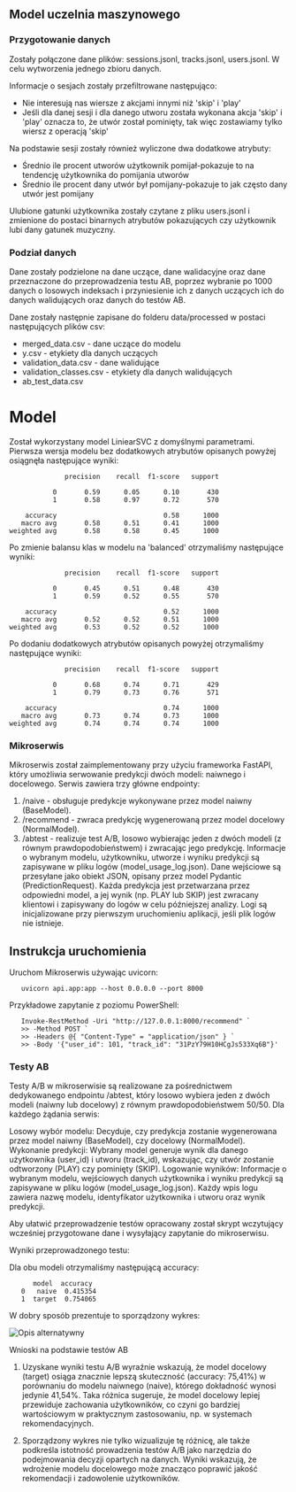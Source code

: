 ## Model uczelnia maszynowego
### Przygotowanie danych
Zostały połączone dane plików: sessions.jsonl, tracks.jsonl, users.jsonl. W celu wytworzenia jednego zbioru danych. 

Informacje o sesjach zostały przefiltrowane następująco:
- Nie interesują nas wiersze z akcjami innymi niż 'skip' i 'play'
- Jeśli dla danej sesji i dla danego utworu została wykonana akcja 'skip' i 'play' oznacza to, że utwór został pominięty,
tak więc zostawiamy tylko wiersz z operacją 'skip'

Na podstawie sesji zostały również wyliczone dwa dodatkowe atrybuty:
- Średnio ile procent utworów użytkownik pomijał-pokazuje to na tendencję użytkownika do pomijania utworów
- Średnio ile procent dany utwór był pomijany-pokazuje to jak często dany utwór jest pomijany

Ulubione gatunki użytkownika zostały czytane z pliku users.jsonl i zmienione do postaci binarnych atrybutów 
pokazujących czy użytkownik lubi dany gatunek muzyczny.

### Podział danych
Dane zostały podzielone na dane uczące, dane walidacyjne oraz dane przeznaczone do przeprowadzenia testu AB, poprzez wybranie po 1000 danych o losowych indeksach i przyniesienie ich z danych uczących ich do danych walidujących oraz danych do testów AB.

Dane zostały następnie zapisane do folderu data/processed w postaci następujących plików csv:
- merged_data.csv - dane uczące do modelu
- y.csv - etykiety dla danych uczących
- validation_data.csv - dane walidujące
- validation_classes.csv - etykiety dla danych walidujących
- ab_test_data.csv


# Model
Został wykorzystany model LiniearSVC z domyślnymi parametrami.
Pierwsza wersja modelu bez dodatkowych atrybutów opisanych powyżej osiągnęła następujące wyniki:
```
              precision    recall  f1-score   support

           0       0.59      0.05      0.10       430
           1       0.58      0.97      0.72       570

    accuracy                           0.58      1000
   macro avg       0.58      0.51      0.41      1000
weighted avg       0.58      0.58      0.45      1000
```

Po zmienie balansu klas w modelu na 'balanced' otrzymaliśmy następujące wyniki:
```
              precision    recall  f1-score   support

           0       0.45      0.51      0.48       430
           1       0.59      0.52      0.55       570

    accuracy                           0.52      1000
   macro avg       0.52      0.52      0.51      1000
weighted avg       0.53      0.52      0.52      1000

```

Po dodaniu dodatkowych atrybutów opisanych powyżej otrzymaliśmy następujące wyniki:
```
              precision    recall  f1-score   support

           0       0.68      0.74      0.71       429
           1       0.79      0.73      0.76       571

    accuracy                           0.74      1000
   macro avg       0.73      0.74      0.73      1000
weighted avg       0.74      0.74      0.74      1000
```

### Mikroserwis

Mikroserwis został zaimplementowany przy użyciu frameworka FastAPI, który umożliwia serwowanie predykcji dwóch modeli: naiwnego i docelowego. Serwis zawiera trzy główne endpointy:

1. /naive - obsługuje predykcje wykonywane przez model naiwny (BaseModel).
2. /recommend - zwraca predykcję wygenerowaną przez model docelowy (NormalModel).
3. /abtest - realizuje test A/B, losowo wybierając jeden z dwóch modeli (z równym prawdopodobieństwem) i zwracając jego predykcję. Informacje o wybranym modelu, użytkowniku, utworze i wyniku predykcji są zapisywane w pliku logów (model_usage_log.json).
Dane wejściowe są przesyłane jako obiekt JSON, opisany przez model Pydantic (PredictionRequest). Każda predykcja jest przetwarzana przez odpowiedni model, a jej wynik (np. PLAY lub SKIP) jest zwracany klientowi i zapisywany do logów w celu późniejszej analizy. Logi są inicjalizowane przy pierwszym uruchomieniu aplikacji, jeśli plik logów nie istnieje.

## Instrukcja uruchomienia

Uruchom Mikroserwis używając uvicorn:
``` 
   uvicorn api.app:app --host 0.0.0.0 --port 8000
```

Przykładowe zapytanie z poziomu PowerShell:

```
   Invoke-RestMethod -Uri "http://127.0.0.1:8000/recommend" `
   >> -Method POST `
   >> -Headers @{ "Content-Type" = "application/json" } `
   >> -Body '{"user_id": 101, "track_id": "31PzY79H10HCgJs533Xq6B"}'
```

### Testy AB

Testy A/B w mikroserwisie są realizowane za pośrednictwem dedykowanego endpointu /abtest, który losowo wybiera jeden z dwóch modeli (naiwny lub docelowy) z równym prawdopodobieństwem 50/50. Dla każdego żądania serwis:

Losowy wybór modelu: Decyduje, czy predykcja zostanie wygenerowana przez model naiwny (BaseModel), czy docelowy (NormalModel).
Wykonanie predykcji: Wybrany model generuje wynik dla danego użytkownika (user_id) i utworu (track_id), wskazując, czy utwór zostanie odtworzony (PLAY) czy pominięty (SKIP).
Logowanie wyników: Informacje o wybranym modelu, wejściowych danych użytkownika i wyniku predykcji są zapisywane w pliku logów (model_usage_log.json). Każdy wpis logu zawiera nazwę modelu, identyfikator użytkownika i utworu oraz wynik predykcji.

Aby ułatwić przeprowadzenie testów opracowany został skrypt wczytujący wcześniej przygotowane dane i wysyłający zapytanie do mikroserwisu.

Wyniki przeprowadzonego testu:

Dla obu modeli otrzymaliśmy następującą accuracy:
```
      model  accuracy
   0   naive  0.415354
   1  target  0.754065
```

W dobry sposób prezentuje to sporządzony wykres:

![Opis alternatywny](./figures/v2/accuracy.png)

Wnioski na podstawie testów AB

1. Uzyskane wyniki testu A/B wyraźnie wskazują, że model docelowy (target) osiąga znacznie lepszą skuteczność (accuracy: 75,41%) w porównaniu do modelu naiwnego (naive), którego dokładność wynosi jedynie 41,54%. Taka różnica sugeruje, że model docelowy lepiej przewiduje zachowania użytkowników, co czyni go bardziej wartościowym w praktycznym zastosowaniu, np. w systemach rekomendacyjnych.

2. Sporządzony wykres nie tylko wizualizuje tę różnicę, ale także podkreśla istotność prowadzenia testów A/B jako narzędzia do podejmowania decyzji opartych na danych. Wyniki wskazują, że wdrożenie modelu docelowego może znacząco poprawić jakość rekomendacji i zadowolenie użytkowników.